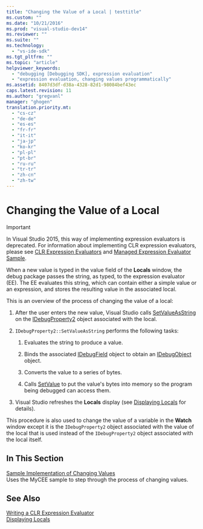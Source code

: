 ```yaml
---
title: "Changing the Value of a Local | testtitle"
ms.custom: ""
ms.date: "10/21/2016"
ms.prod: "visual-studio-dev14"
ms.reviewer: ""
ms.suite: ""
ms.technology: 
  - "vs-ide-sdk"
ms.tgt_pltfrm: ""
ms.topic: "article"
helpviewer_keywords: 
  - "debugging [Debugging SDK], expression evaluation"
  - "expression evaluation, changing values programmatically"
ms.assetid: 8407d3df-d38a-4328-82d1-98084bef43ec
caps.latest.revision: 11
ms.author: "gregvanl"
manager: "ghogen"
translation.priority.mt: 
  - "cs-cz"
  - "de-de"
  - "es-es"
  - "fr-fr"
  - "it-it"
  - "ja-jp"
  - "ko-kr"
  - "pl-pl"
  - "pt-br"
  - "ru-ru"
  - "tr-tr"
  - "zh-cn"
  - "zh-tw"
---
```

# Changing the Value of a Local
> [!IMPORTANT]
>  In Visual Studio 2015, this way of implementing expression evaluators is deprecated. For information about implementing CLR expression evaluators, please see [CLR Expression Evaluators](https://github.com/Microsoft/ConcordExtensibilitySamples/wiki/CLR-Expression-Evaluators) and [Managed Expression Evaluator Sample](https://github.com/Microsoft/ConcordExtensibilitySamples/wiki/Managed-Expression-Evaluator-Sample).  
  
 When a new value is typed in the value field of the **Locals** window, the debug package passes the string, as typed, to the expression evaluator (EE). The EE evaluates this string, which can contain either a simple value or an expression, and stores the resulting value in the associated local.  
  
 This is an overview of the process of changing the value of a local:  
  
1.  After the user enters the new value, Visual Studio calls [SetValueAsString](../extensibility-debugger-reference/idebugproperty2--setvalueasstring.md) on the [IDebugProperty2](../extensibility-debugger-reference/idebugproperty2.md) object associated with the local.  
  
2.  `IDebugProperty2::SetValueAsString` performs the following tasks:  
  
    1.  Evaluates the string to produce a value.  
  
    2.  Binds the associated [IDebugField](../extensibility-debugger-reference/idebugfield.md) object to obtain an [IDebugObject](../extensibility-debugger-reference/idebugobject.md) object.  
  
    3.  Converts the value to a series of bytes.  
  
    4.  Calls [SetValue](../extensibility-debugger-reference/idebugobject--setvalue.md) to put the value's bytes into memory so the program being debugged can access them.  
  
3.  Visual Studio refreshes the **Locals** display (see [Displaying Locals](../extensibility-debugger/displaying-locals.md) for details).  
  
 This procedure is also used to change the value of a variable in the **Watch** window except it is the `IDebugProperty2` object associated with the value of the local that is used instead of the `IDebugProperty2` object associated with the local itself.  
  
## In This Section  
 [Sample Implementation of Changing Values](../extensibility-debugger/sample-implementation-of-changing-values.md)  
 Uses the MyCEE sample to step through the process of changing values.  
  
## See Also  
 [Writing a CLR Expression Evaluator](../extensibility-debugger/writing-a-common-language-runtime-expression-evaluator.md)   
 [Displaying Locals](../extensibility-debugger/displaying-locals.md)